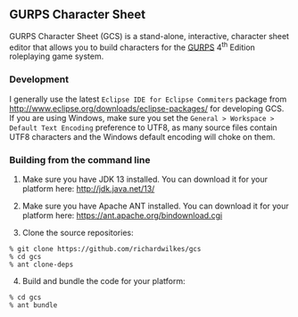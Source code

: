 ## GURPS Character Sheet

GURPS Character Sheet (GCS) is a stand-alone, interactive, character sheet
editor that allows you to build characters for the
[GURPS](http://www.sjgames.com/gurps) 4<sup>th</sup> Edition roleplaying game
system.

### Development

I generally use the latest `Eclipse IDE for Eclipse Commiters` package from
http://www.eclipse.org/downloads/eclipse-packages/ for developing GCS. If you
are using Windows, make sure you set the
`General > Workspace > Default Text Encoding` preference to UTF8, as many
source files contain UTF8 characters and the Windows default encoding will
choke on them.

### Building from the command line

1. Make sure you have JDK 13 installed. You can download it for your platform
   here: http://jdk.java.net/13/

2. Make sure you have Apache ANT installed. You can download it for your
   platform here: https://ant.apache.org/bindownload.cgi

3. Clone the source repositories:

  ```
  % git clone https://github.com/richardwilkes/gcs
  % cd gcs
  % ant clone-deps
  ```

4. Build and bundle the code for your platform:

  ```
  % cd gcs
  % ant bundle
  ```
